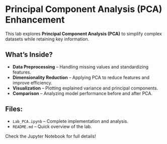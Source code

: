 # Principal Component Analysis (PCA) Enhancement

This lab explores **Principal Component Analysis (PCA)** to simplify complex datasets while retaining key information.  

## What’s Inside?
- **Data Preprocessing** – Handling missing values and standardizing features.  
- **Dimensionality Reduction** – Applying PCA to reduce features and improve efficiency.  
- **Visualization** – Plotting explained variance and principal components.  
- **Comparison** – Analyzing model performance before and after PCA.  

## Files:
- `Lab_PCA.ipynb` – Complete implementation and analysis.  
- `README.md` – Quick overview of the lab.  

Check the Jupyter Notebook for full details!
